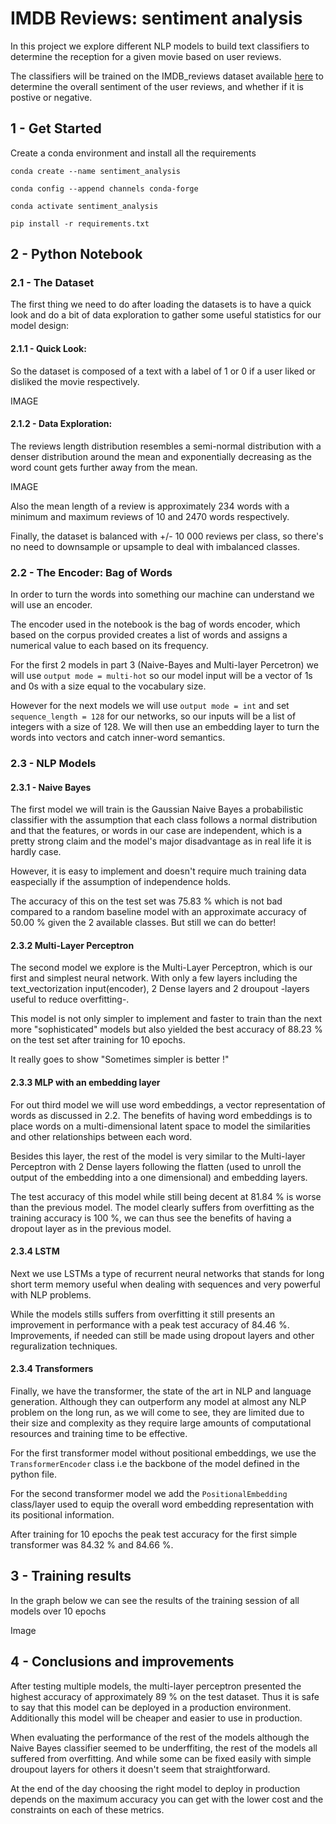 # IMDB Reviews: sentiment analysis

In this project we explore different NLP models to build text classifiers to determine the reception for a given movie based on user reviews. 

The classifiers will be trained on the IMDB_reviews dataset available [here]([hshs](https://www.tensorflow.org/datasets/catalog/imdb_reviews)) to determine the overall sentiment of the user reviews, and whether if it is postive or negative.

## 1 - Get Started

Create a conda environment and install all the requirements

`conda create --name sentiment_analysis`

`conda config --append channels conda-forge`

`conda activate sentiment_analysis`

`pip install -r requirements.txt`

## 2 - Python Notebook

### 2.1 - The Dataset

The first thing we need to do after loading the datasets is to have a quick look and do a bit of data exploration to gather some useful statistics for our model design:

#### 2.1.1 - Quick Look:

So the dataset is composed of a text with a label of 1 or 0 if a user liked or disliked the movie respectively.

IMAGE

#### 2.1.2 - Data Exploration:

The reviews length distribution resembles a semi-normal distribution with a denser distribution around the mean and exponentially decreasing as the word count gets further away from the mean.

IMAGE

Also the mean length of a review is approximately 234 words with a minimum and maximum reviews of 10 and 2470 words respectively.

Finally, the dataset is balanced with +/- 10 000 reviews per class, so there's no need to downsample or upsample to deal with imbalanced classes.

### 2.2 - The Encoder: Bag of Words

In order to turn the words into something our machine can understand we will use an encoder.

The encoder used in the notebook is the bag of words encoder, which based on the corpus provided creates a list of words and assigns a numerical value to each based on its frequency.

For the first 2 models in part 3 (Naive-Bayes and Multi-layer Percetron) we will use `output mode = multi-hot` so our model input will be a vector of 1s and 0s with a size equal to the vocabulary size. 

However for the next models we will use `output mode = int`  and set `sequence_length = 128` for our networks, so our inputs will be a list of integers with a size of 128. We will then use an embedding layer to turn the words into vectors and catch inner-word semantics.

### 2.3 - NLP Models

#### 2.3.1 - Naive Bayes 

The first model we will train is the Gaussian Naive Bayes a probabilistic classifier with the assumption that each class follows a normal distribution and that the features, or words in our case are independent, which is a pretty strong claim and the model's major disadvantage as in real life it is hardly case.

However, it is easy to implement and doesn't require much training data easpecially if the assumption of independence holds.

The accuracy of this on the test set was 75.83 % which is not bad compared to a random baseline model with an approximate accuracy of 50.00 % given the 2 available classes. But still we can do better!

#### 2.3.2 Multi-Layer Perceptron

The second model we explore is the Multi-Layer Perceptron, which is our first and simplest neural network. With only a few layers including the text_vectorization input(encoder), 2 Dense layers and 2 droupout -layers useful to reduce overfitting-.

This model is not only simpler to implement and faster to train than the next more "sophisticated" models but also yielded the best accuracy of 88.23 % on the test set after training for 10 epochs.

It really goes to show "Sometimes simpler is better !"

#### 2.3.3 MLP with an embedding layer

For out third model we will use word embeddings, a vector representation of words as discussed in 2.2. The benefits of having word embeddings is to place words on a multi-dimensional latent space to model the similarities and other relationships between each word.

Besides this layer, the rest of the model is very similar to the Multi-layer Perceptron with 2 Dense layers following the flatten (used to unroll the output of the embedding into a one dimensional) and embedding layers.

The test accuracy of this model while still being decent at 81.84 % is worse than the previous model. The model clearly suffers from overfitting as the training accuracy is 100 %, we can thus see the benefits of having a dropout layer as in the previous model.

#### 2.3.4 LSTM

Next we use LSTMs a type of recurrent neural networks that stands for long short term memory useful when dealing with sequences and very powerful with NLP problems.

While the models stills suffers from overfitting it still presents an improvement in performance with a peak test accuracy of 84.46 %. Improvements, if needed can still be made using dropout layers and other reguralization techniques.

#### 2.3.4 Transformers

Finally, we have the transformer, the state of the art in NLP and language generation. Although they can outperform any model at almost any NLP problem on the long run, as we will come to see, they are limited due to their size and complexity as they require large amounts of computational resources and training time to be effective.

For the first transformer model without positional embeddings, we use the `TransformerEncoder` class i.e the backbone of the model defined in the python file.

For the second transformer model we add the `PositionalEmbedding` class/layer used to equip the overall word embedding representation with its positional information.

After training for 10 epochs the peak test accuracy for the first simple transformer was 84.32 % and 84.66 %.

## 3 - Training results

In the graph below we can see the results of the training session of all models over 10 epochs

Image

## 4 - Conclusions and improvements

After testing multiple models, the multi-layer perceptron presented the highest accuracy of approximately 89 % on the test dataset. Thus it is safe to say that this model can be deployed in a production environment. 
Additionally this model will be cheaper and easier to use in production.

When evaluating the performance of the rest of the models although the Naive Bayes classifier seemed to be underffiting, the rest of the models all suffered from overfitting. And while some can be fixed easily with simple droupout layers  for others it doesn't seem that straightforward.

At the end of the day choosing the right model to deploy in production depends on the maximum accuracy you can get with the lower cost and the constraints on each of these metrics.



